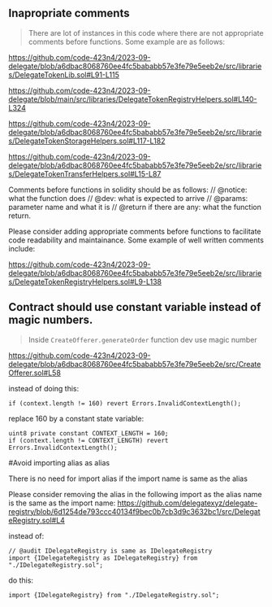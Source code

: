 ## Inapropriate comments

> There are lot of instances in this code where there are not appropriate comments before functions.
Some example are as follows:

<https://github.com/code-423n4/2023-09-delegate/blob/a6dbac8068760ee4fc5bababb57e3fe79e5eeb2e/src/libraries/DelegateTokenLib.sol#L91-L115>

<https://github.com/code-423n4/2023-09-delegate/blob/main/src/libraries/DelegateTokenRegistryHelpers.sol#L140-L324>

<https://github.com/code-423n4/2023-09-delegate/blob/a6dbac8068760ee4fc5bababb57e3fe79e5eeb2e/src/libraries/DelegateTokenStorageHelpers.sol#L117-L182>

<https://github.com/code-423n4/2023-09-delegate/blob/a6dbac8068760ee4fc5bababb57e3fe79e5eeb2e/src/libraries/DelegateTokenTransferHelpers.sol#L15-L87>

Comments before functions in solidity should be as follows:
// @notice: what the function does
// @dev: what is expected to arrive 
// @params: parameter name and what it is
// @return if there are any: what the function return.

Please consider adding appropriate comments before functions to facilitate code readability and maintainance.
Some example of well written comments include:

https://github.com/code-423n4/2023-09-delegate/blob/a6dbac8068760ee4fc5bababb57e3fe79e5eeb2e/src/libraries/DelegateTokenRegistryHelpers.sol#L9-L138


## Contract should use constant variable instead of magic numbers.

>Inside ```CreateOfferer.generateOrder``` function dev use magic number
>
<https://github.com/code-423n4/2023-09-delegate/blob/a6dbac8068760ee4fc5bababb57e3fe79e5eeb2e/src/CreateOfferer.sol#L58>

instead of doing this:
```        
if (context.length != 160) revert Errors.InvalidContextLength();
```
replace 160 by a constant state variable:
```
uint8 private constant CONTEXT_LENGTH = 160;
if (context.length != CONTEXT_LENGTH) revert Errors.InvalidContextLength();
```

#Avoid importing alias as alias

There is no need for import alias if the import name is same as the alias

Please consider removing the alias in the following import as the alias name is the same as the import name:
<https://github.com/delegatexyz/delegate-registry/blob/6d1254de793ccc40134f9bec0b7cb3d9c3632bc1/src/DelegateRegistry.sol#L4>

instead of:
```
// @audit IDelegateRegistry is same as IDelegateRegistry
import {IDelegateRegistry as IDelegateRegistry} from "./IDelegateRegistry.sol";
```
do this:
```
import {IDelegateRegistry} from "./IDelegateRegistry.sol";
```